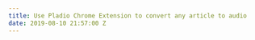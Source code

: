 ```yaml
---
title: Use Pladio Chrome Extension to convert any article to audio
date: 2019-08-10 21:57:00 Z
---
```


